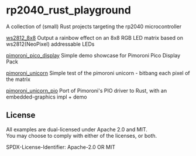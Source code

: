 # rp2040_rust_playground
A collection of (small) Rust projects targeting the rp2040 microcontroller

[ws2812_8x8] Output a rainbow effect on an 8x8 RGB LED matrix based on ws2812(NeoPixel) addressable LEDs

[pimoroni_pico_display] Simple demo showcase for Pimoroni Pico Display Pack

[pimoroni_unicorn] Simple test of the pimoroni unicorn - bitbang each pixel of the matrix

[pimoroni_unicorn_pio] Port of Pimoroni's PIO driver to Rust, with an embedded-graphics impl + demo

[ws2812_8x8]: https://github.com/9names/rp2040_rust_playground/tree/main/ws2812_8x8
[pimoroni_pico_display]: https://github.com/9names/rp2040_rust_playground/tree/main/pimoroni_pico_display
[pimoroni_unicorn]: https://github.com/9names/rp2040_rust_playground/tree/main/pimoroni_unicorn
[pimoroni_unicorn_pio]: https://github.com/9names/rp2040_rust_playground/tree/main/pimoroni_unicorn_pio

## License

All examples are dual-licensed under Apache 2.0 and MIT.  
You may choose to comply with either of the licenses, or both.

SPDX-License-Identifier: Apache-2.0 OR MIT
